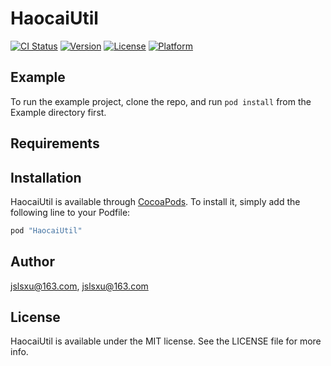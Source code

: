 # HaocaiUtil

[![CI Status](http://img.shields.io/travis/jslsxu@163.com/HaocaiUtil.svg?style=flat)](https://travis-ci.org/jslsxu@163.com/HaocaiUtil)
[![Version](https://img.shields.io/cocoapods/v/HaocaiUtil.svg?style=flat)](http://cocoapods.org/pods/HaocaiUtil)
[![License](https://img.shields.io/cocoapods/l/HaocaiUtil.svg?style=flat)](http://cocoapods.org/pods/HaocaiUtil)
[![Platform](https://img.shields.io/cocoapods/p/HaocaiUtil.svg?style=flat)](http://cocoapods.org/pods/HaocaiUtil)

## Example

To run the example project, clone the repo, and run `pod install` from the Example directory first.

## Requirements

## Installation

HaocaiUtil is available through [CocoaPods](http://cocoapods.org). To install
it, simply add the following line to your Podfile:

```ruby
pod "HaocaiUtil"
```

## Author

jslsxu@163.com, jslsxu@163.com

## License

HaocaiUtil is available under the MIT license. See the LICENSE file for more info.

